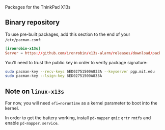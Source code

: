Packages for the ThinkPad X13s

## Binary repository
To use pre-built packages, add this section to the end of your `/etc/pacman.conf`:

```conf
[ironrobin-x13s]
Server = https://github.com/ironrobin/x13s-alarm/releases/download/packages
```

You'll need to trust the public key in order to verify package signature:

```bash
sudo pacman-key --recv-keys 6ED02751500A833A --keyserver pgp.mit.edu
sudo pacman-key --lsign-key 6ED02751500A833A
```

## Note on `linux-x13s`
For now, you will need `efi=noruntime` as a kernel parameter to boot into the kernel.

In order to get the battery working, install `pd-mapper` `qmic` `qrtr` `rmtfs` and enable `pd-mapper.service`.
